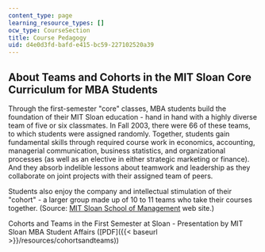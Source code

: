 ```yaml
---
content_type: page
learning_resource_types: []
ocw_type: CourseSection
title: Course Pedagogy
uid: d4e0d3fd-bafd-e415-bc59-227102520a39
---
```


About Teams and Cohorts in the MIT Sloan Core Curriculum for MBA Students
-------------------------------------------------------------------------

Through the first-semester "core" classes, MBA students build the foundation of their MIT Sloan education - hand in hand with a highly diverse team of five or six classmates. In Fall 2003, there were 66 of these teams, to which students were assigned randomly. Together, students gain fundamental skills through required course work in economics, accounting, managerial communication, business statistics, and organizational processes (as well as an elective in either strategic marketing or finance). And they absorb indelible lessons about teamwork and leadership as they collaborate on joint projects with their assigned team of peers.

Students also enjoy the company and intellectual stimulation of their "cohort" - a larger group made up of 10 to 11 teams who take their courses together. (Source: [MIT Sloan School of Management](http://mitsloan.mit.edu) web site.)

Cohorts and Teams in the First Semester at Sloan - Presentation by MIT Sloan MBA Student Affairs ([PDF]({{< baseurl >}}/resources/cohortsandteams))